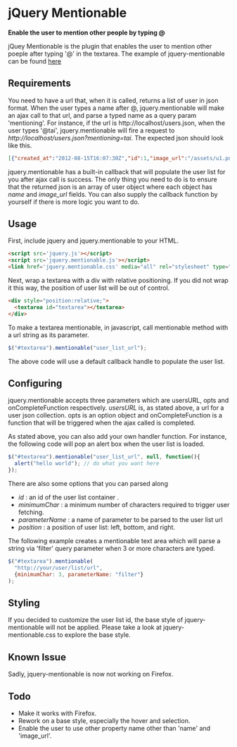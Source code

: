 # jQuery Mentionable
**Enable the user to mention other people by typing @**

jQuey Mentionable is the plugin that enables the user to mention other poeple after
typing '@' in the textarea. The example of jquery-mentionable can be found
[here](http://jquery-mentionable.ap01.aws.af.cm)

## Requirements
You need to have a url that, when it is called, returns a list of user in json format.
When the user types a name after @, jquery.mentionable will make an ajax call to that
url, and parse a typed name as a query param 'mentioning'. For instance, if the url
is http://localhost/users.json, when the user types '@tai', jquery.mentionable will fire
a request to *http://localhost/users.json?mentioning=tai*. The expected json should look
like this.
```json
[{"created_at":"2012-08-15T16:07:30Z","id":1,"image_url":"/assets/u1.png","name":"taiko","updated_at":"2012-08-15T16:26:35Z"},{"created_at":"2012-08-15T16:15:59Z","id":2,"image_url":"/assets/u2.png","name":"Kiera Harber","updated_at":"2012-08-15T16:15:59Z"}]
```

jquery.mentionable has a built-in callback that will populate the
user list for you after ajax call is success. The only thing you
need to do is to ensure that the returned json is an array of user object
where each object has *name* and *image_url* fields. You can also
supply the callback function by yourself if there is more logic
you want to do.


## Usage
First, include jquery and jquery.mentionable to your HTML.
```html
<script src='jquery.js'></script>
<script src='jquery.mentionable.js'></script>
<link href='jquery.mentionable.css' media="all" rel="stylesheet" type="text/css">
```
Next, wrap a textarea with a div with relative positioning. If you did not wrap it
this way, the position of user list will be out of control.
```html
<div style="position:relative;">
  <textarea id="textarea"></textarea>
</div>
```
To make a textarea mentionable, in javascript, call mentionable method with a url string as its parameter.
```javascript
$("#textarea").mentionable("user_list_url");
```
The above code will use a default callback handle to populate the user list.

## Configuring
jquery.mentionable accepts three parameters which are usersURL, opts and onCompleteFunction respectively.
*usersURL* is, as stated above, a url for a user json collection. opts is an option object
and onCompleteFunction is a function that will be triggered when the ajax called is completed.

As stated above, you can also add your own handler function.
For instance, the following code will pop an alert box when the user list is loaded.
```javascript
$("#textarea").mentionable("user_list_url", null, function(){
  alert("hello world"); // do what you want here
});
```
There are also some options that you can parsed along
* *id* : an id of the user list container .
* *minimumChar* : a minimum number of characters required to trigger user fetching.
* *parameterName* : a name of parameter to be parsed to the user list url
* *position* : a position of user list: left, bottom, and right.

The following example creates a mentionable text area which will parse a string via 'filter' query parameter when 3 or more characters are typed.
```javascript
$("#textarea").mentionable(
  "http://your/user/list/url",
  {minimumChar: 3, parameterName: "filter"}
);
```
## Styling
If you decided to customize the user list id, the base style of jquery-mentionable will not be applied. Please take a look at jquery-mentionable.css to explore the base style.

## Known Issue
Sadly, jquery-mentionable is now not working on Firefox.

## Todo
* Make it works with Firefox.
* Rework on a base style, especially the hover and selection.
* Enable the user to use other property name other than 'name' and 'image_url'.

